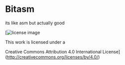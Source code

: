 # Bitasm
its like asm but actually good

[![license image](https://i.creativecommons.org/l/by/4.0/88x31.png)

This work is licensed under a 

Creative Commons Attribution 4.0 International License](http://creativecommons.org/licenses/by/4.0/)
